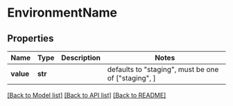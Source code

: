 # EnvironmentName


## Properties
Name | Type | Description | Notes
------------ | ------------- | ------------- | -------------
**value** | **str** |  | defaults to "staging",  must be one of ["staging", ]

[[Back to Model list]](../README.md#documentation-for-models) [[Back to API list]](../README.md#documentation-for-api-endpoints) [[Back to README]](../README.md)


